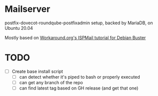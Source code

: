 # Mailserver
postfix-dovecot-roundqube-postfixadmin setup, backed by MariaDB, on Ubuntu 20.04

Mostly based on [Workaround.org's ISPMail tutorial for Debian Buster](https://workaround.org/ispmail/buster/)

# TODO
- [ ] Create base install script
  - [ ] can detect whether it's piped to bash or properly executed
  - [ ] can get any branch of the repo
  - [ ] can find latest tag based on GH release (and get that one)
